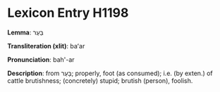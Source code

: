 # Lexicon Entry H1198

**Lemma**: בַּעַר

**Transliteration (xlit)**: baʻar

**Pronunciation**: bah'-ar

**Description**:
from בָּעַר; properly, foot (as consumed); i.e. (by exten.) of cattle brutishness; (concretely) stupid; brutish (person), foolish.
